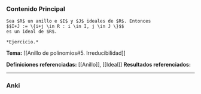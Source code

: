 ### Contenido Principal

```ad-proposition
Sea $R$ un anillo e $I$ y $J$ ideales de $R$. Entonces
$$I+J := \{i+j \in R : i \in I, j \in J \}$$
es un ideal de $R$.
```

```ad-proof
*Ejercicio.*
```

**Tema:** [[Anillo de polinomios#5. Irreducibilidad]]

**Definiciones referenciadas:** [[Anillo]], [[Ideal]]
**Resultados referenciados:**

---
### Anki

